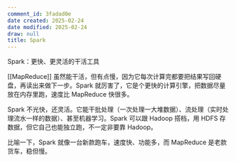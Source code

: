 ```yaml
---
comment_id: 3fadad0e
date created: 2025-02-24
date modified: 2025-02-24
draw: null
title: Spark
---
```

Spark：更快、更灵活的干活工具

[[MapReduce]] 虽然能干活，但有点慢，因为它每次计算完都要把结果写回硬盘，再读出来做下一步。Spark 就厉害了，它是个更快的计算引擎，把数据尽量放在内存里跑，速度比 MapReduce 快很多。

Spark 不光快，还灵活。它能干批处理（一次处理一大堆数据）、流处理（实时处理流水一样的数据）、甚至机器学习。Spark 可以跟 Hadoop 搭档，用 HDFS 存数据，但它自己也能独立跑，不一定非要靠 Hadoop。

比喻一下，Spark 就像一台新款跑车，速度快、功能多，而 MapReduce 是老款货车，稳但慢。
